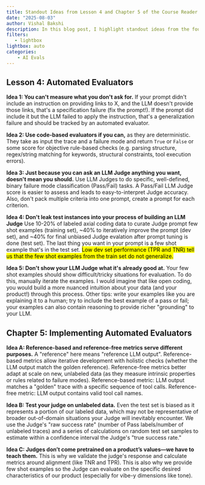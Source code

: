 ```yaml
---
title: Standout Ideas from Lesson 4 and Chapter 5 of the Course Reader from the AI Evals Course
date: "2025-08-03"
author: Vishal Bakshi
description: In this blog post, I highlight standout ideas from the fourth lesson and Chapter 5 (Automated Evaluators) of the AI evals course by Hamel Husain and Shreya Shankar.
filters:
   - lightbox
lightbox: auto
categories:
    - AI Evals
---
```


## Lesson 4: Automated Evaluators

**Idea 1: You can't measure what you don't ask for.** If your prompt didn't include an instruction on providing links to X, and the LLM doesn't provide those links, that's a specification failure (fix the prompt!). If the prompt did include it but the LLM failed to apply the instruction, that's a generalization failure and should be tracked by an automated evaluator. 

**Idea 2: Use code-based evaluators if you can,** as they are deterministic. They take as input the trace and a failure mode and return `True` or `False` or some score for objective rule-based checks (e.g. parsing structure, regex/string matching for keywords, structural constraints, tool execution errors).

**Idea 3: Just because you can ask an LLM Judge anything you want, doesn't mean you should.** Use LLM Judges to do specific, well-defined, binary failure mode classification (Pass/Fail) tasks. A Pass/Fail LLM Judge score is easier to assess and leads to easy-to-interpret Judge accuracy. Also, don't pack multiple criteria into one prompt, create a prompt for each criterion.

**Idea 4: Don't leak test instances into your process of building an LLM Judge** Use 10-20% of labeled axial coding data to curate Judge prompt few shot examples (training set), ~40% to iteratively improve the prompt (dev set), and ~40% for final unbiased Judge evalation after prompt tuning is done (test set). The last thing you want in your prompt is a few shot example that's in the test set. <mark>Low dev set performance (TPR and TNR) tell us that the few shot examples from the train set do not generalize.</mark>

**Idea 5: Don't show your LLM Judge what it's already good at.** Your few shot examples should show difficult/tricky situations for evaluation. To do this, manually iterate the examples. I would imagine that like open coding, you would build a more nuanced intuition about your data (and your product!) through this process. Other tips: write your examples like you are explaining it to a human; try to include the best example of a pass or fail; your examples can also contain reasoning to provide richer "grounding" to your LLM.

## Chapter 5: Implementing Automated Evaluators

**Idea A: Reference-based and reference-free metrics serve different purposes.** A "reference" here means "reference LLM output". Reference-based metrics allow iterative development with holistic checks (whether the LLM output match the golden reference). Reference-free metrics better adapt at scale on new, unlabeled data (as they measure intrinsic properties or rules related to failure modes). Reference-based metric: LLM output matches a "golden" trace with a specific sequence of tool calls. Reference-free metric: LLM output contains valid tool call names.

**Idea B: Test your judge on unlabeled data.** Even the test set is biased as it represents a portion of our labeled data, which may not be representative of broader out-of-domain situations your Judge will inevitably encounter. We use the Judge's "raw success rate" (number of Pass labels/number of unlabeled traces) and a series of calculations on random test set samples to estimate within a confidence interval the Judge's "true success rate."

**Idea C: Judges don’t come pretrained on a product’s values—we have to teach them.** This is why we validate the judge's response and calculate metrics around alignment (like TNR and TPR). This is also why we provide few shot examples so the Judge can evaluate on the specific desired characteristics of our product (especially for vibe-y dimensions like tone).